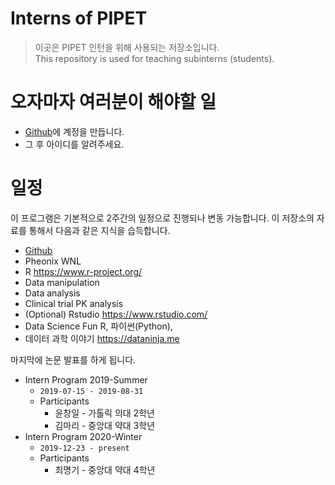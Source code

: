 # Interns of PIPET 

> 이곳은 PIPET 인턴을 위해 사용되는 저장소입니다.  
> This repository is used for teaching subinterns (students).

# 오자마자 여러분이 해야할 일

- [Github](https://github.com)에 계정을 만듭니다.
- 그 후 아이디를 알려주세요.

# 일정

이 프로그램은 기본적으로 2주간의 일정으로 진행되나 변동 가능합니다. 
이 저장소의 자료를 통해서 다음과 같은 지식을 습득합니다.

* [Github](https://github.com)
* Pheonix WNL
* R <https://www.r-project.org/>
* Data manipulation
* Data analysis
* Clinical trial PK analysis
* (Optional) Rstudio <https://www.rstudio.com/>
* Data Science Fun R, 파이썬(Python), 
* 데이터 과학 이야기 <https://dataninja.me>

마지막에 논문 발표를 하게 됩니다.

- Intern Program 2019-Summer
    - `2019-07-15 - 2019-08-31`
    - Participants
        * 윤창일 - 가톨릭 의대 2학년
        * 김마리 - 중앙대 약대 3학년
- Intern Program 2020-Winter
    - `2019-12-23 - present`
    - Participants
        * 최명기 - 중앙대 약대 4학년
